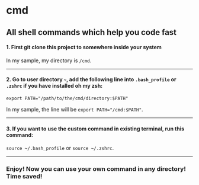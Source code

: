 # cmd
## All shell commands which help you code fast

#### 1. First git clone this project to somewhere inside your system
In my sample, my directory is `/cmd`. 

---
#### 2. Go to user directory `~`, add the following line into `.bash_profile` or `.zshrc` if you have installed oh my zsh:
`export PATH="/path/to/the/cmd/directory:$PATH"`  

In my sample, the line will be `export PATH="/cmd:$PATH"`.

---
#### 3. If you want to use the custom command in existing terminal, run this command:  

`source ~/.bash_profile` or `source ~/.zshrc`.  

---

### Enjoy! Now you can use your own command in any directory! Time saved!
